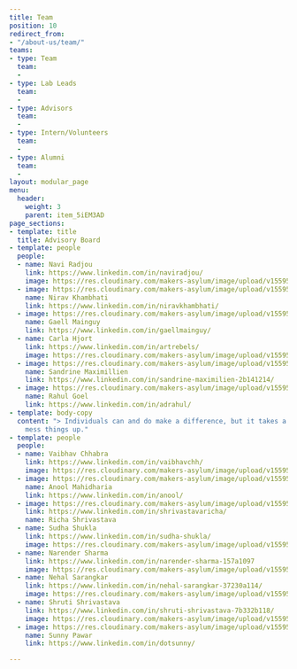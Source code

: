 ```yaml
---
title: Team
position: 10
redirect_from:
- "/about-us/team/"
teams:
- type: Team
  team:
  - 
- type: Lab Leads
  team:
  - 
- type: Advisors
  team:
  - 
- type: Intern/Volunteers
  team:
  - 
- type: Alumni
  team:
  - 
layout: modular_page
menu:
  header:
    weight: 3
    parent: item_5iEM3AD
page_sections:
- template: title
  title: Advisory Board
- template: people
  people:
  - name: Navi Radjou
    link: https://www.linkedin.com/in/naviradjou/
    image: https://res.cloudinary.com/makers-asylum/image/upload/v1559545546/Navi%20Radjou.jpg
  - image: https://res.cloudinary.com/makers-asylum/image/upload/v1559546032/Nirav%20Khambathi.jpg
    name: Nirav Khambhati
    link: https://www.linkedin.com/in/niravkhambhati/
  - image: https://res.cloudinary.com/makers-asylum/image/upload/v1559545631/Gaell%20Mainguy.jpg
    name: Gaell Mainguy
    link: https://www.linkedin.com/in/gaellmainguy/
  - name: Carla Hjort
    link: https://www.linkedin.com/in/artrebels/
    image: https://res.cloudinary.com/makers-asylum/image/upload/v1559545788/Carla.jpg
  - image: https://res.cloudinary.com/makers-asylum/image/upload/v1559560966/Sandrine%20M.jpg
    name: Sandrine Maximillien
    link: https://www.linkedin.com/in/sandrine-maximilien-2b141214/
  - image: https://res.cloudinary.com/makers-asylum/image/upload/v1559545963/Rahul%20Goel.jpg
    name: Rahul Goel
    link: https://www.linkedin.com/in/adrahul/
- template: body-copy
  content: "> Individuals can and do make a difference, but it takes a team to really
    mess things up."
- template: people
  people:
  - name: Vaibhav Chhabra
    link: https://www.linkedin.com/in/vaibhavchh/
    image: https://res.cloudinary.com/makers-asylum/image/upload/v1559542981/0.jpg
  - image: https://res.cloudinary.com/makers-asylum/image/upload/v1559543751/Anool%20Mahidharia.jpg
    name: Anool Mahidharia
    link: https://www.linkedin.com/in/anool/
  - image: https://res.cloudinary.com/makers-asylum/image/upload/v1559544567/Richa%20Shrivastava.jpg
    link: https://www.linkedin.com/in/shrivastavaricha/
    name: Richa Shrivastava
  - name: Sudha Shukla
    link: https://www.linkedin.com/in/sudha-shukla/
    image: https://res.cloudinary.com/makers-asylum/image/upload/v1559545250/Sudha%20Shukla.jpg
  - name: Narender Sharma
    link: https://www.linkedin.com/in/narender-sharma-157a1097
    image: https://res.cloudinary.com/makers-asylum/image/upload/v1559546719/Narender.jpg
  - name: Nehal Sarangkar
    link: https://www.linkedin.com/in/nehal-sarangkar-37230a114/
    image: https://res.cloudinary.com/makers-asylum/image/upload/v1559545314/Nehal%20Sarangkar.jpg
  - name: Shruti Shrivastava
    link: https://www.linkedin.com/in/shruti-shrivastava-7b332b118/
    image: https://res.cloudinary.com/makers-asylum/image/upload/v1559545170/Shruti%20Shrivastava.jpg
  - image: https://res.cloudinary.com/makers-asylum/image/upload/v1559545394/Sunny%20pawar.jpg
    name: Sunny Pawar
    link: https://www.linkedin.com/in/dotsunny/

---
```

